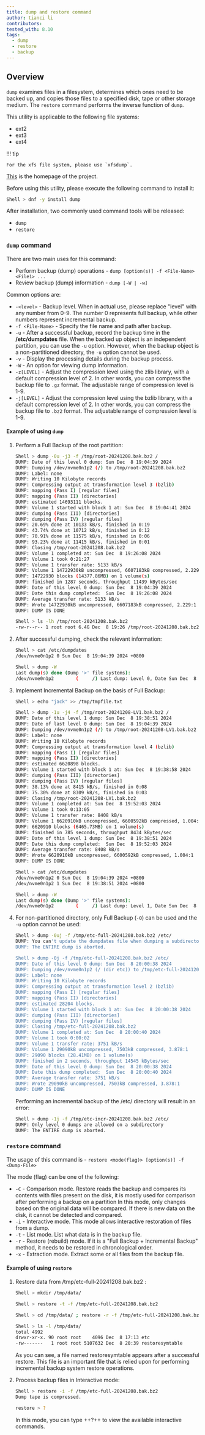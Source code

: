 ```yaml
---
title: dump and restore command
author: tianci li
contributors: 
tested_with: 8.10
tags:
  - dump
  - restore
  - backup
---
```


## Overview

`dump` examines files in a filesystem, determines which ones need to be backed up, and copies those files to a specified disk, tape or other storage medium. The `restore` command performs the inverse function of `dump`.

This utility is applicable to the following file systems:

* ext2
* ext3
* ext4

!!! tip

    For the xfs file system, please use `xfsdump`.

[This](https://dump.sourceforge.io/) is the homepage of the project.

Before using this utility, please execute the following command to install it:

```bash
Shell > dnf -y install dump
```

After installation, two commonly used command tools will be released:

* `dump`
* `restore`

### `dump` command

There are two main uses for this command:

* Perform backup (dump) operations - `dump [option(s)] -f <File-Name> <File1> ...`
* Review backup (dump) information - `dump [-W | -w]`

Common options are:

* `-<level>` - Backup level. When in actual use, please replace "level" with any number from 0-9. The number 0 represents full backup, while other numbers represent incremental backup.
* `-f <File-Name>` - Specify the file name and path after backup.
* `-u` - After a successful backup, record the backup time in the **/etc/dumpdates** file. When the backed up object is an independent partition, you can use the `-u` option. However, when the backup object is a non-partitioned directory, the `-u` option cannot be used.
* `-v` - Display the processing details during the backup process.
* `-W` - An option for viewing dump information.
* `-z[LEVEL]` - Adjust the compression level using the zlib library, with a default compression level of 2. In other words, you can compress the backup file to `.gz` format. The adjustable range of compression level is 1-9.
* `-j[LEVEL]` - Adjust the compression level using the bzlib library, with a default compression level of 2. In other words, you can compress the backup file to `.bz2` format. The adjustable range of compression level is 1-9.

#### Example of using `dump`

1. Perform a Full Backup of the root partition:

    ```bash
    Shell > dump -0u -j3 -f /tmp/root-20241208.bak.bz2 /
    DUMP: Date of this level 0 dump: Sun Dec  8 19:04:39 2024
    DUMP: Dumping /dev/nvme0n1p2 (/) to /tmp/root-20241208.bak.bz2
    DUMP: Label: none
    DUMP: Writing 10 Kilobyte records
    DUMP: Compressing output at transformation level 3 (bzlib)
    DUMP: mapping (Pass I) [regular files]
    DUMP: mapping (Pass II) [directories]
    DUMP: estimated 14693111 blocks.
    DUMP: Volume 1 started with block 1 at: Sun Dec  8 19:04:41 2024
    DUMP: dumping (Pass III) [directories]
    DUMP: dumping (Pass IV) [regular files]
    DUMP: 20.69% done at 10133 kB/s, finished in 0:19
    DUMP: 43.74% done at 10712 kB/s, finished in 0:12
    DUMP: 70.91% done at 11575 kB/s, finished in 0:06
    DUMP: 93.23% done at 11415 kB/s, finished in 0:01
    DUMP: Closing /tmp/root-20241208.bak.bz2
    DUMP: Volume 1 completed at: Sun Dec  8 19:26:08 2024
    DUMP: Volume 1 took 0:21:27
    DUMP: Volume 1 transfer rate: 5133 kB/s
    DUMP: Volume 1 14722930kB uncompressed, 6607183kB compressed, 2.229:1
    DUMP: 14722930 blocks (14377.86MB) on 1 volume(s)
    DUMP: finished in 1287 seconds, throughput 11439 kBytes/sec
    DUMP: Date of this level 0 dump: Sun Dec  8 19:04:39 2024
    DUMP: Date this dump completed:  Sun Dec  8 19:26:08 2024
    DUMP: Average transfer rate: 5133 kB/s
    DUMP: Wrote 14722930kB uncompressed, 6607183kB compressed, 2.229:1
    DUMP: DUMP IS DONE

    Shell > ls -lh /tmp/root-20241208.bak.bz2
    -rw-r--r-- 1 root root 6.4G Dec  8 19:26 /tmp/root-20241208.bak.bz2
    ```

2. After successful dumping, check the relevant information:

    ```bash
    Shell > cat /etc/dumpdates
    /dev/nvme0n1p2 0 Sun Dec  8 19:04:39 2024 +0800

    Shell > dump -W
    Last dump(s) done (Dump '>' file systems):
    /dev/nvme0n1p2        (     /) Last dump: Level 0, Date Sun Dec  8 19:04:39 2024
    ```

3. Implement Incremental Backup on the basis of Full Backup:

    ```bash
    Shell > echo "jack" >> /tmp/tmpfile.txt

    Shell > dump -1u -j4 -f /tmp/root-20241208-LV1.bak.bz2 /
    DUMP: Date of this level 1 dump: Sun Dec  8 19:38:51 2024
    DUMP: Date of last level 0 dump: Sun Dec  8 19:04:39 2024
    DUMP: Dumping /dev/nvme0n1p2 (/) to /tmp/root-20241208-LV1.bak.bz2
    DUMP: Label: none
    DUMP: Writing 10 Kilobyte records
    DUMP: Compressing output at transformation level 4 (bzlib)
    DUMP: mapping (Pass I) [regular files]
    DUMP: mapping (Pass II) [directories]
    DUMP: estimated 6620898 blocks.
    DUMP: Volume 1 started with block 1 at: Sun Dec  8 19:38:58 2024
    DUMP: dumping (Pass III) [directories]
    DUMP: dumping (Pass IV) [regular files]
    DUMP: 38.13% done at 8415 kB/s, finished in 0:08
    DUMP: 75.30% done at 8309 kB/s, finished in 0:03
    DUMP: Closing /tmp/root-20241208-LV1.bak.bz2
    DUMP: Volume 1 completed at: Sun Dec  8 19:52:03 2024
    DUMP: Volume 1 took 0:13:05
    DUMP: Volume 1 transfer rate: 8408 kB/s
    DUMP: Volume 1 6620910kB uncompressed, 6600592kB compressed, 1.004:1
    DUMP: 6620910 blocks (6465.73MB) on 1 volume(s)
    DUMP: finished in 785 seconds, throughput 8434 kBytes/sec
    DUMP: Date of this level 1 dump: Sun Dec  8 19:38:51 2024
    DUMP: Date this dump completed:  Sun Dec  8 19:52:03 2024
    DUMP: Average transfer rate: 8408 kB/s
    DUMP: Wrote 6620910kB uncompressed, 6600592kB compressed, 1.004:1
    DUMP: DUMP IS DONE

    Shell > cat /etc/dumpdates
    /dev/nvme0n1p2 0 Sun Dec  8 19:04:39 2024 +0800
    /dev/nvme0n1p2 1 Sun Dec  8 19:38:51 2024 +0800

    Shell > dump -W
    Last dump(s) done (Dump '>' file systems):
    /dev/nvme0n1p2        (     /) Last dump: Level 1, Date Sun Dec  8 19:38:51 2024
    ```

4. For non-partitioned directory, only Full Backup (`-0`) can be used and the `-u` option cannot be used:

    ```bash
    Shell > dump -0uj -f /tmp/etc-full-20241208.bak.bz2 /etc/
    DUMP: You can't update the dumpdates file when dumping a subdirectory
    DUMP: The ENTIRE dump is aborted.

    Shell > dump -0j -f /tmp/etc-full-20241208.bak.bz2 /etc/
    DUMP: Date of this level 0 dump: Sun Dec  8 20:00:38 2024
    DUMP: Dumping /dev/nvme0n1p2 (/ (dir etc)) to /tmp/etc-full-20241208.bak.bz2
    DUMP: Label: none
    DUMP: Writing 10 Kilobyte records
    DUMP: Compressing output at transformation level 2 (bzlib)
    DUMP: mapping (Pass I) [regular files]
    DUMP: mapping (Pass II) [directories]
    DUMP: estimated 28204 blocks.
    DUMP: Volume 1 started with block 1 at: Sun Dec  8 20:00:38 2024
    DUMP: dumping (Pass III) [directories]
    DUMP: dumping (Pass IV) [regular files]
    DUMP: Closing /tmp/etc-full-20241208.bak.bz2
    DUMP: Volume 1 completed at: Sun Dec  8 20:00:40 2024
    DUMP: Volume 1 took 0:00:02
    DUMP: Volume 1 transfer rate: 3751 kB/s
    DUMP: Volume 1 29090kB uncompressed, 7503kB compressed, 3.878:1
    DUMP: 29090 blocks (28.41MB) on 1 volume(s)
    DUMP: finished in 2 seconds, throughput 14545 kBytes/sec
    DUMP: Date of this level 0 dump: Sun Dec  8 20:00:38 2024
    DUMP: Date this dump completed:  Sun Dec  8 20:00:40 2024
    DUMP: Average transfer rate: 3751 kB/s
    DUMP: Wrote 29090kB uncompressed, 7503kB compressed, 3.878:1
    DUMP: DUMP IS DONE
    ```

   Performing an incremental backup of the /etc/ directory will result in an error:

    ```bash
    Shell > dump -1j -f /tmp/etc-incr-20241208.bak.bz2 /etc/
    DUMP: Only level 0 dumps are allowed on a subdirectory
    DUMP: The ENTIRE dump is aborted.
    ```

### `restore` command

The usage of this command is - `restore <mode(flag)> [option(s)] -f <Dump-File>`

The mode (flag) can be one of the following:

* `-C` - Comparison mode. Restore reads the backup and compares its contents with files present on the disk, it is mostly used for comparison after performing a backup on a partition In this mode, only changes based on the original data will be compared. If there is new data on the disk, it cannot be detected and compared.
* `-i` - Interactive mode. This mode allows interactive restoration of files from a dump.
* `-t` - List mode. List what data is in the backup file.
* `-r` - Restore (rebuild) mode. If it is a "Full Backup + Incremental Backup" method, it needs to be restored in chronological order.
* `-x` - Extraction mode. Extract some or all files from the backup file.

#### Example of using `restore`

1. Restore data from /tmp/etc-full-20241208.bak.bz2 :
   
    ```bash
    Shell > mkdir /tmp/data/

    Shell > restore -t -f /tmp/etc-full-20241208.bak.bz2

    Shell > cd /tmp/data/ ; restore -r -f /tmp/etc-full-20241208.bak.bz2

    Shell > ls -l /tmp/data/
    total 4992
    drwxr-xr-x. 90 root root    4096 Dec  8 17:13 etc
    -rw-------   1 root root 5107632 Dec  8 20:39 restoresymtable
    ```

    As you can see, a file named restoresymtable appears after a successful restore. This file is an important file that is relied upon for performing incremental backup system restore operations.

2. Process backup files in Interactive mode:

    ```bash
    Shell > restore -i -f /tmp/etc-full-20241208.bak.bz2
    Dump tape is compressed.
    
    restore > ?
    ```

    In this mode, you can type ++?++ to view the available interactive commands.
  
